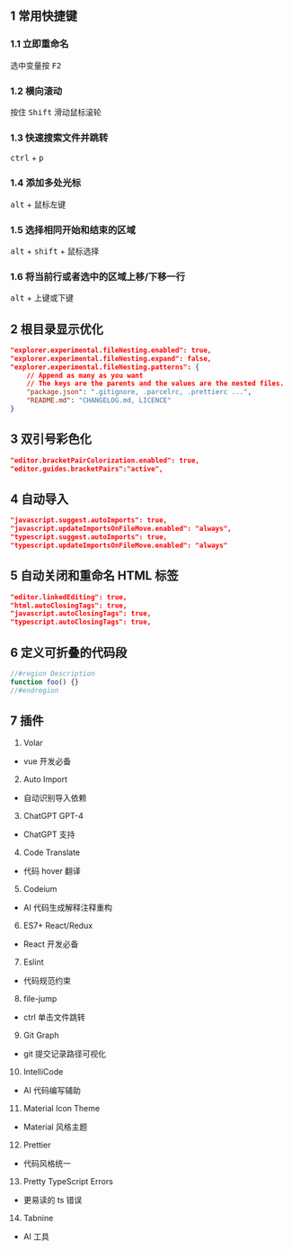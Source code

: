 ## 1 常用快捷键

### 1.1 立即重命名

选中变量按 <kbd>F2</kbd>

### 1.2 横向滚动

按住 <kbd>Shift</kbd> 滑动鼠标滚轮

### 1.3 快速搜索文件并跳转

<kbd>ctrl</kbd> + <kbd>p</kbd>

### 1.4 添加多处光标

<kbd>alt</kbd> + <kbd>鼠标左键</kbd>

### 1.5 选择相同开始和结束的区域

<kbd>alt</kbd> + <kbd>shift</kbd> + <kbd>鼠标选择</kbd>

### 1.6 将当前行或者选中的区域上移/下移一行

<kbd>alt</kbd> + <kbd>上键或下键</kbd>

## 2 根目录显示优化

```json
"explorer.experimental.fileNesting.enabled": true,
"explorer.experimental.fileNesting.expand": false,
"explorer.experimental.fileNesting.patterns": {
    // Append as many as you want
    // The keys are the parents and the values are the nested files.
    "package.json": ".gitignore, .parcelrc, .prettierc ...",
    "README.md": "CHANGELOG.md, LICENCE"
}
```

## 3 双引号彩色化

```json
"editor.bracketPairColorization.enabled": true,
"editor.guides.bracketPairs":"active",
```

## 4 自动导入

```json
"javascript.suggest.autoImports": true,
"javascript.updateImportsOnFileMove.enabled": "always",
"typescript.suggest.autoImports": true,
"typescript.updateImportsOnFileMove.enabled": "always"
```

## 5 自动关闭和重命名 HTML 标签

```json
"editor.linkedEditing": true,
"html.autoClosingTags": true,
"javascript.autoClosingTags": true,
"typescript.autoClosingTags": true,
```

## 6 定义可折叠的代码段

```js
//#region Description
function foo() {}
//#endregion
```

## 7 插件

1. Volar

- vue 开发必备

2. Auto Import

- 自动识别导入依赖

3. ChatGPT GPT-4

- ChatGPT 支持

4. Code Translate

- 代码 hover 翻译

5. Codeium

- AI 代码生成解释注释重构

6. ES7+ React/Redux

- React 开发必备

7. Eslint

- 代码规范约束

8. file-jump

- ctrl 单击文件跳转

9. Git Graph

- git 提交记录路径可视化

10. IntelliCode

- AI 代码编写辅助

11. Material Icon Theme

- Material 风格主题

12. Prettier

- 代码风格统一

13. Pretty TypeScript Errors

- 更易读的 ts 错误

14. Tabnine

- AI 工具
